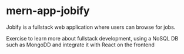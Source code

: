 # mern-app-jobify
Jobify is a fullstack web application where users can browse for jobs.

Exercise to learn more about fullstack development, using a NoSQL DB such as MongoDD and integrate it with React on the frontend
